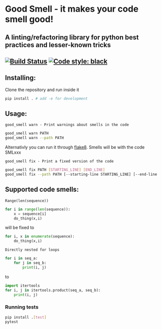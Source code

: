 # Good Smell - it makes your code smell good! 
A linting/refactoring library for python best practices and lesser-known tricks  
---
[![Build Status](https://travis-ci.com/Tadaboody/good_smell.svg?branch=master)](https://travis-ci.com/Tadaboody/good_smell) [![Code style: black](https://img.shields.io/badge/code%20style-black-000000.svg)](https://github.com/ambv/black)
---

## Installing:
Clone the repository and run inside it
```sh
pip install . # add -e for development
```
## Usage:
``
good_smell warn - Print warnings about smells in the code
``
```sh
good_smell warn PATH
good_smell warn --path PATH
```
Alternativly you can run it through [flake8](http://flake8.pycqa.org/en/latest/). Smells will be with the code SMLxxx  

``good_smell fix - Print a fixed version of the code``
```sh
good_smell fix PATH [STARTING_LINE] [END_LINE]
good_smell fix --path PATH [--starting-line STARTING_LINE] [--end-line END_LINE]
```
## Supported code smells:

``Range(len(sequence))``
```py
for i in range(len(sequence)):
    x = sequence[i]
    do_thing(x,i)
```
will be fixed to 
```py
for i, x in enumerate(sequence):
    do_thing(x,i)
```
``Directly nested for loops``
```py
for i in seq_a:
    for j in seq_b:
        print(i, j)
```
to
```py
import itertools
for i, j in itertools.product(seq_a, seq_b):
    print(i, j)
```

### Running tests
```sh
pip install .[test]
pytest
```